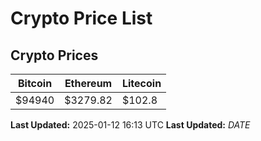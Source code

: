 # Crypto Price List

## Crypto Prices
| Bitcoin | Ethereum | Litecoin |
| ------- | -------- | -------- |
| $94940 | $3279.82 | $102.8 |
**Last Updated:** 2025-01-12 16:13 UTC
**Last Updated:** $DATE$
